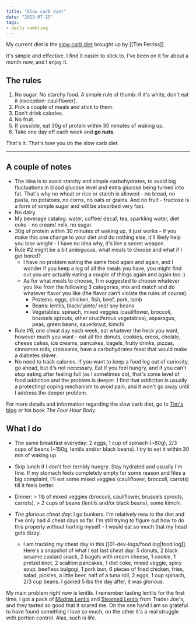 ```yaml
---
title: "Slow carb diet"
date: "2023-07-25"
tags:
- daily rambling
---
```


My current diet is the [slow carb diet](https://tim.blog/wp-content/uploads/2019/07/tim_ferriss_the-4-hour-chef_one_pager_slow_carb_diet.pdf) brought up by [[Tim Ferriss]].

It's simple and effective.
I find it easier to stick to. I've been on it for about a month now, and I enjoy it.

## The rules

1. No sugar. No starchy food. A simple rule of thumb: if it's white, don't eat it (exception: cauliflower). 
2. Pick a couple of meals and stick to them.
3. Don't drink calories.
4. No fruit.
5. If possible, eat 30g of protein within 30 minutes of waking up.
6. Take one day off each week and **go nuts**.

That's it. That's how you do the slow carb diet.

---

## A couple of notes

- The idea is to avoid starchy and simple carbohydrates, to avoid big fluctuations in blood glucose level and extra glucose being turned into fat. That's why no wheat or rice or starch is allowed - no bread, no pasta, no potatoes, no corns, no oats or grains. And no fruit - fructose is a form of simple sugar and will be absorbed very fast.
- No dairy.
- My beverage catalog: water, coffee/ decaf, tea, sparkling water, diet coke - no cream/ milk, no sugar.
- 30g of protein within 30 minutes of waking up, it just works - if you make this one change to your diet and do nothing else, it'll likely help you lose weight - I have no idea why, it's like a secret weapon.
- Rule #2 might be a bit ambiguous, what meals to choose and what if I get bored? 
	- I have no problem eating the same food again and again, and I wonder if you keep a log of all the meals you have, you might find out you are actually eating a couple of things again and again too :)
	- As for what meals to choose, Tim suggested to choose whatever you like from the following 3 categories, mix and match and do whatever flavor you like (the flavor can't violate the rules of course).
		- Proteins: eggs, chicken, fish, beef, pork, lamb
		- Beans: lentils, black/ pinto/ red/ soy beans
		- Vegetables: spinach, mixed veggies (cauliflower, broccoli, brussels sprouts, other cruciferous vegetables), asparagus, peas, green beans, sauerkraut, kimchi
- Rule #6, one cheat day each week, eat whatever the heck you want, however much you want - eat all the donuts, cookies, oreos, cholate, cheese cakes, ice creams, pancakes, bagels, fruity drinks, pizzas, cinnamon rolls, croissants, have a carbohydrates feast that would make a diabetes shiver. 
- No need to track calories. If you want to keep a food log out of curiosity, go ahead, but it's not necessary. Eat if you feel hungry, and if you can't stop eating after feeling full (as I sometimes do), that's some level of food addiction and the problem is deeper. I find that addiction is usually a protecting/ coping mechanism to avoid pain, and it won't go away until I address the deeper problem.
  
For more details and information regarding the slow carb diet, go to [Tim's blog](https://tim.blog/wp-content/uploads/2019/07/tim_ferriss_the-4-hour-chef_one_pager_slow_carb_diet.pdf) or his book *The Four Hour Body*.

## What I do

- The same breakfast everyday: 2 eggs, 1 cup of spinach (~80g), 2/3 cups of beans (~150g, lentils and/or black beans). I try to eat it within 30 min of waking up.
- Skip lunch if I don't feel terribly hungry. Stay hydrated and usually I'm fine. If my stomach feels completely empty for some reason and files a big complaint, I'll eat some mixed veggies (cauliflower, broccoli, carrots) till it feels better. 
- Dinner: > 1lb of mixed veggies (broccoli, cauliflower, brussels sprouts, carrots), > 2 cups of beans (lentils and/or black beans), some kimchi.

- *The glorious cheat day*: I go bunkers. I'm relatively new to the diet and I've only had 4 cheat days so far. I'm still trying to figure out how to do this properly without hurting myself - I would eat so much that my head gets dizzy. 
	- I am tracking my cheat day in this [[01-dev-logs/food log|food log]]. Here's a snapshot of what I eat last cheat day: 5 donuts, 2 black sesame custard snack, 2 bagels with cream cheese, 1 cookie, 1 pretzel knot, 2 scallion pancakes, 1 diet coke, mixed veggie, spicy soup,  beefless bulgogi, 1 pork bun, 6 pieces of fried chicken, fries, salad, pickles, a little beer, half of a tuna roll, 2 eggs, 1 cup spinach, 2/3 cup beans. I gained 5 lbs the day after, it was glorious.

My main problem right now is lentils. 
I remember tasting lentils for the first time, I got a pack of [Madras Lentis](https://www.traderjoes.com/home/products/pdp/madras-lentils-048085) and [Steamed Lentis](https://www.traderjoes.com/home/products/pdp/steamed-lentils-090240) from Trader Joe's, and they tasted so good that it scared me.
On the one hand I am so grateful to have found something I love so much, on the other it's a real struggle with portion control.
Alas, such is life.

